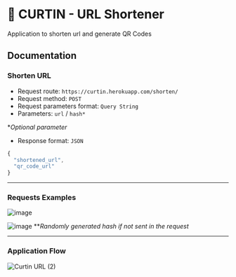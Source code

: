 # 📎 CURTIN - URL Shortener 
Application to shorten url and generate QR Codes

## Documentation
### Shorten URL
- Request route: ```https://curtin.herokuapp.com/shorten/```
- Request method: ```POST```
- Request parameters format: ```Query String```
- Parameters: ```url``` / ```hash*```

**Optional parameter*
- Response format: ```JSON``` 
```javascript
{
  "shortened_url", 
  "qr_code_url"
}
```

---

### Requests Examples
![image](https://user-images.githubusercontent.com/79765050/164916656-7dece136-cb79-4a62-ad88-32700e583061.png)

![image](https://user-images.githubusercontent.com/79765050/164916583-7a356373-9db8-4cd5-a517-574c465e8edc.png)
***Randomly generated hash if not sent in the request*

---

### Application Flow
![Curtin URL (2)](https://user-images.githubusercontent.com/79765050/164927123-08553aa8-8764-4c43-bb16-921aa9a5f90f.png)
